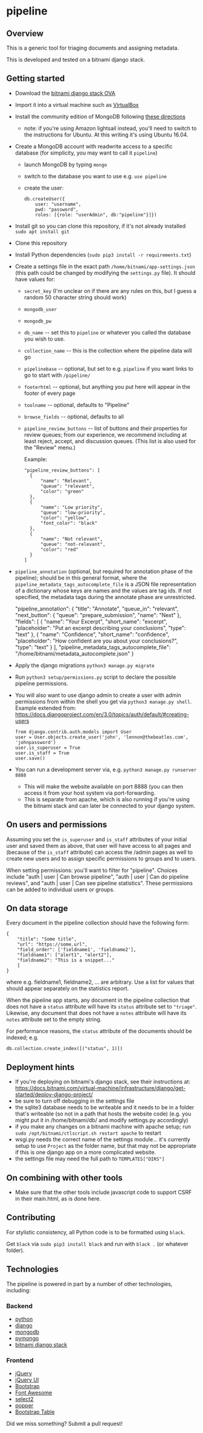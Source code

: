 # pipeline

## Overview

This is a generic tool for triaging documents and assigning metadata.

This is developed and tested on a bitnami django stack.

## Getting started
- Download the [bitnami django stack OVA][1]
- Import it into a virtual machine such as [VirtualBox][2]
- Install the community edition of MongoDB following [these directions][3]
  - note: if you're using Amazon lightsail instead, you'll need to switch to the instructions for Ubuntu. At this writing it's using Ubuntu 16.04.
- Create a MongoDB account with readwrite access to a specific database (for simplicity, you may want to call it `pipeline`)
  - launch MongoDB by typing `mongo`
  - switch to the database you want to use e.g. `use pipeline`
  - create the user:
  
        db.createUser({
            user: "username",
            pwd: "password",
            roles: [{role: "userAdmin", db:"pipeline"}]})
            
- Install git so you can clone this repository, if it's not already installed `sudo apt install git`
- Clone this repository
- Install Python dependencies (`sudo pip3 install -r requirements.txt`)
- Create a settings file in the exact path `/home/bitnami/app-settings.json` (this path could be changed by modifying the `settings.py` file). It should have values for:
  - `secret_key` (I'm unclear on if there are any rules on this, but I guess a random 50 character string should work)
  - `mongodb_user`
  - `mongodb_pw`
  - `db_name` -- set this to `pipeline` or whatever you called the database you wish to use.
  - `collection_name` -- this is the collection where the pipeline data will go
  - `pipelinebase` -- optional, but set to e.g. `pipeline` if you want links to go to start with `/pipeline/`
  - `footerhtml` -- optional, but anything you put here will appear in the footer of every page
  - `toolname` -- optional, defaults to "Pipeline"
  - `browse_fields` -- optional, defaults to all
  - `pipeline_review_buttons` -- list of buttons and their properties for review queues;
    from our experience, we recommend including at least reject, accept, and discussion queues.
    (This list is also used for the "Review" menu.)

    Example:

        "pipeline_review_buttons": [
          {
              "name": "Relevant",
              "queue": "relevant",
              "color": "green"
          },
          {
              "name": "Low priority",
              "queue": "low-priority",
              "color": "yellow",
              "font_color": "black"
          },
          {
              "name": "Not relevant",
              "queue": "not-relevant",
              "color": "red"
          }
        ]
-  `pipeline_annotation` (optional, but required for annotation phase of the pipeline); should be in this general format, where the
   `pipeline_metadata_tags_autocomplete_file` is a JSON file representation of a dictionary whose keys are names and the values are
   tag ids. If not specified, the metadata tags during the annotate phase are unrestricted.

     "pipeline_annotation": {
        "title": "Annotate",
        "queue_in": "relevant",
        "next_button": {
            "queue": "prepare_submission",
            "name": "Next"
        },
        "fields": [
            {
                "name": "Your Excerpt",
                "short_name": "excerpt",
                "placeholder": "Put an excerpt describing your conclusions",
                "type": "text"
            },
            {
                "name": "Confidence",
                "short_name": "confidence",
                "placeholder": "How confident are you about your conclusions?",
                "type": "text"
            }
        ],
        "pipeline_metadata_tags_autocomplete_file": "/home/bitnami/metadata_autocomplete.json"
    }
- Apply the django migrations
  `python3 manage.py migrate`
- Run `python3 setup/permissions.py` script to declare the possible pipeline permissions.
- You will also want to use django admin to create a user with admin permissions from within the
  shell you get via `python3 manage.py shell`.
  Example extended from: https://docs.djangoproject.com/en/3.0/topics/auth/default/#creating-users
  ```
  from django.contrib.auth.models import User
  user = User.objects.create_user('john', 'lennon@thebeatles.com', 'johnpassword')
  user.is_superuser = True
  user.is_staff = True
  user.save()
  ```
- You can run a development server via, e.g. `python3 manage.py runserver 8888`
  - This will make the website available on port 8888 (you can then access it from your host system via port-forwarding.
  - This is separate from apache, which is also running if you're using the bitnami stack and can later be connected to your django system.

## On users and permissions

Assuming you set the `is_superuser` and `is_staff` attributes of your initial user and saved them as above,
that user will have access to all pages and (because of the `is_staff` attribute) can access the /admin pages as well
to create new users and to assign specific permissions to groups and to users.

When setting permissions: you'll want to filter for "pipeline". Choices include "auth | user | Can browse pipeline",
"auth | user | Can do pipeline reviews", and "auth | user | Can see pipeline statistics". These permissions can be
added to individual users or groups.

## On data storage

Every document in the pipeline collection should have the following form:

    {
        "title": "Some title",
        "url": "https://some.url",
        "field_order": ['fieldname1', 'fieldname2'],
        "fieldname1": ["alert1", "alert2"],
        "fieldname2": "This is a snippet..."
        ]
    }

where e.g. fieldname1, fieldname2, ... are arbitrary. Use a list for values that should appear separately on the statistics report.

When the pipeline app starts, any document in the pipeline collection that does not have a `status` attribute will have its `status` attribute set to `"triage"`.
Likewise, any document that does not have a `notes` attribute will have its `notes` attribute set to the empty string.

For performance reasons, the `status` attribute of the documents should be indexed; e.g.

    db.collection.create_index([("status", 1)])

## Deployment hints
- If you're deploying on bitnami's django stack, see their instructions at: https://docs.bitnami.com/virtual-machine/infrastructure/django/get-started/deploy-django-project/
- be sure to turn off debugging in the settings file
- the sqlite3 database needs to be writeable and it needs to be in a folder that's writeable (so not in a path that hosts the website code)
  (e.g. you might put it in /home/bitnami/db/ and modify settings.py accordingly)
- if you make any changes on a bitnami machine with apache setup; run `sudo /opt/bitnami/ctlscript.sh restart apache` to restart
- wsgi.py needs the correct name of the settings module... it's currently setup to use `Project` as the folder name, but that
  may not be appropriate if this is one django app on a more complicated website.
 - the settings file may need the full path to `TEMPLATES["DIRS"]`

## On combining with other tools
- Make sure that the other tools include javascript code to support CSRF in their main.html, as is done here.

## Contributing
For stylistic consistency, all Python code is to be formatted using `black`.

Get `black` via `sudo pip3 install black` and run with `black .` (or whatever folder).


## Technologies

The pipeline is powered in part by a number of other technologies, including:

### Backend
- [python](https://python.org)
- [django](https://www.djangoproject.com/)
- [mongodb](https://mongodb.com)
- [pymongo](https://pypi.org/project/pymongo/)
- [bitnami django stack][1]

### Frontend
- [jQuery](https://jquery.com)
- [jQuery UI](https://jqueryui.com/)
- [Bootstrap](https://getbootstrap.com/)
- [Font Awesome](https://fontawesome.com)
- [select2](https://select2.org/)
- [popper](https://popper.js.org)
- [Bootstrap Table](https://bootstrap-table.com/)


Did we miss something? Submit a pull request!

[1]: https://bitnami.com/stack/django/virtual-machine "Bitnami django OVA"
[2]: https://www.virtualbox.org/ "VirtualBox"
[3]: https://docs.mongodb.com/manual/tutorial/install-mongodb-on-debian/ "MongoDB installation guide"
